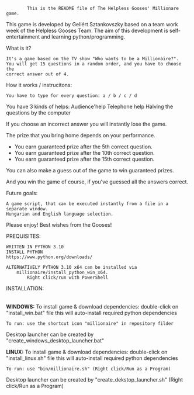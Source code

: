 			This is the README file of The Helpless Gooses' Millionare game.

This game is developed by Gellért Sztankovszky based on a team work 
week of the Helpless Gooses Team.
The aim of this development is self-entertainment and learning 
python/programming.

What is it?

	It's a game based on the TV show "Who wants to be a Millionaire?".
	You will get 15 questions in a random order, and you have to choose the 
	correct answer out of 4.

How it works / instrucitons:

	You have to type for every question: a / b / c / d

You have 3 kinds of helps:
	Audience'help
	Telephone help
	Halving the questions by the computer

If you choose an incorrect answer you will instantly lose the game.

The prize that you bring home depends on your performance.
  - You earn guaranteed prize after the 5th correct question.
  - You earn guaranteed prize after the 10th correct question.
  - You earn guaranteed prize after the 15th correct question.


You can also make a guess out of the game to win guaranteed prizes.

And you win the game of course, if you've guessed all the answers correct.

Future goals:

	A game script, that can be executed instantly from a file in a separate window.
	Hungarian and English language selection.


 Please enjoy!
 Best wishes from the Gooses!

PREQUISITES:

	WRITTEN IN PYTHON 3.10
	INSTALL PYTHON
	https://www.python.org/downloads/

	ALTERNATIVELY PYTHON 3.10 x64 can be installed via
		millionaire/install_python_win_x64.
			Right click/run with PowerShell

INSTALLATION:
######

**WINDOWS:**
	To install game & download dependencies: double-click on "install_win.bat" file
	this will auto-install required python dependencies

	To run: use the shortcut icon "millionaire" in repository filder

Desktop launcher can be created by "create_windows_desktop_launcher.bat"


**LINUX:**
	To install game & download dependencies: double-click on "install_linux.sh" file
	this will auto-install required python dependencies

	To run: use "bin/millionaire.sh" (Right click/Run as a Program)

Desktop launcher can be created by "create_dekstop_launcher.sh" 
(Right click/Run as a Program)

